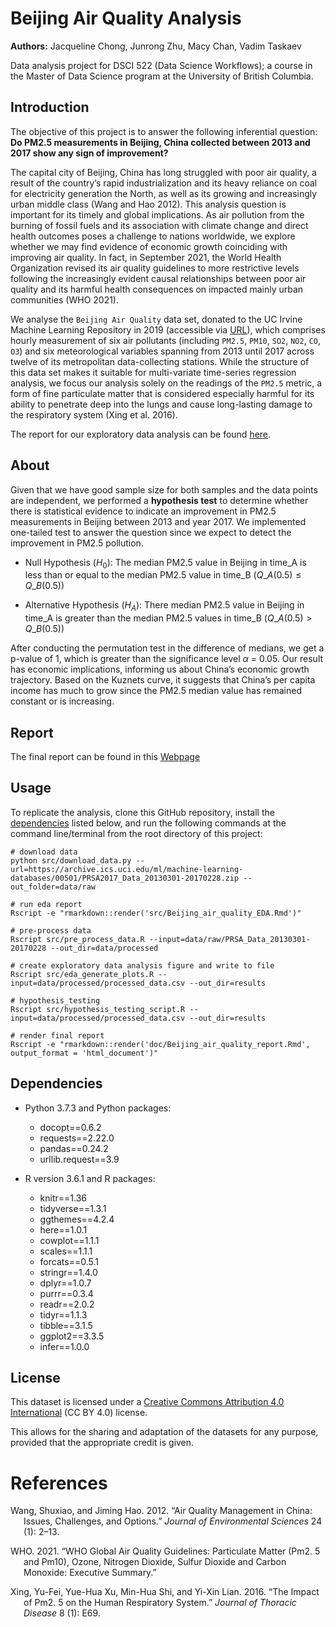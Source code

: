 
# Beijing Air Quality Analysis

**Authors:** Jacqueline Chong, Junrong Zhu, Macy Chan, Vadim Taskaev

Data analysis project for DSCI 522 (Data Science Workflows); a course in
the Master of Data Science program at the University of British
Columbia.

## Introduction

The objective of this project is to answer the following inferential
question: **Do PM2.5 measurements in Beijing, China collected between
2013 and 2017 show any sign of improvement?**

The capital city of Beijing, China has long struggled with poor air
quality, a result of the country’s rapid industrialization and its heavy
reliance on coal for electricity generation the North, as well as its
growing and increasingly urban middle class (Wang and Hao 2012). This
analysis question is important for its timely and global implications.
As air pollution from the burning of fossil fuels and its association
with climate change and direct health outcomes poses a challenge to
nations worldwide, we explore whether we may find evidence of economic
growth coinciding with improving air quality. In fact, in September
2021, the World Health Organization revised its air quality guidelines
to more restrictive levels following the increasingly evident causal
relationships between poor air quality and its harmful health
consequences on impacted mainly urban communities (WHO 2021).

We analyse the `Beijing Air Quality` data set, donated to the UC Irvine
Machine Learning Repository in 2019 (accessible via
[URL](https://archive-beta.ics.uci.edu/ml/datasets/beijing+multi+site+air+quality+data)),
which comprises hourly measurement of six air pollutants (including
`PM2.5`, `PM10`, `SO2`, `NO2`, `CO`, `O3`) and six meteorological
variables spanning from 2013 until 2017 across twelve of its
metropolitan data-collecting stations. While the structure of this data
set makes it suitable for multi-variate time-series regression analysis,
we focus our analysis solely on the readings of the `PM2.5` metric, a
form of fine particulate matter that is considered especially harmful
for its ability to penetrate deep into the lungs and cause long-lasting
damage to the respiratory system (Xing et al. 2016).

The report for our exploratory data analysis can be found
[here](https://github.com/UBC-MDS/DSCI_522_Beijing_Air_Quality/blob/main/src/Beijing_air_quality_EDA.md).

## About

Given that we have good sample size for both samples and the data points
are independent, we performed a **hypothesis test** to determine whether
there is statistical evidence to indicate an improvement in PM2.5
measurements in Beijing between 2013 and year 2017. We implemented
one-tailed test to answer the question since we expect to detect the
improvement in PM2.5 pollution.

-   Null Hypothesis (*H*<sub>0</sub>): The median PM2.5 value in Beijing
    in time_A is less than or equal to the median PM2.5 value in time_B
    (*Q*\_*A*(0.5) ≤ *Q*\_*B*(0.5))

-   Alternative Hypothesis (*H*<sub>*A*</sub>): There median PM2.5 value
    in Beijing in time_A is greater than the median PM2.5 values in
    time_B (*Q*\_*A*(0.5) \> *Q*\_*B*(0.5))

After conducting the permutation test in the difference of medians, we
get a p-value of 1, which is greater than the significance level *α* =
0.05. Our result has economic implications, informing us about China’s
economic growth trajectory. Based on the Kuznets curve, it suggests that
China’s per capita income has much to grow since the PM2.5 median value
has remained constant or is increasing.

## Report

The final report can be found in this
[Webpage](https://ubc-mds.github.io/DSCI_522_Beijing_Air_Quality/)

## Usage

To replicate the analysis, clone this GitHub repository, install the
[dependencies](#dependencies) listed below, and run the following
commands at the command line/terminal from the root directory of this
project:

    # download data
    python src/download_data.py --url=https://archive.ics.uci.edu/ml/machine-learning-databases/00501/PRSA2017_Data_20130301-20170228.zip --out_folder=data/raw

    # run eda report
    Rscript -e "rmarkdown::render('src/Beijing_air_quality_EDA.Rmd')"

    # pre-process data
    Rscript src/pre_process_data.R --input=data/raw/PRSA_Data_20130301-20170228 --out_dir=data/processed

    # create exploratory data analysis figure and write to file
    Rscript src/eda_generate_plots.R --input=data/processed/processed_data.csv --out_dir=results

    # hypothesis_testing
    Rscript src/hypothesis_testing_script.R --input=data/processed/processed_data.csv --out_dir=results

    # render final report
    Rscript -e "rmarkdown::render('doc/Beijing_air_quality_report.Rmd', output_format = 'html_document')"

## Dependencies

-   Python 3.7.3 and Python packages:

    -   docopt==0.6.2
    -   requests==2.22.0
    -   pandas==0.24.2
    -   urllib.request==3.9

-   R version 3.6.1 and R packages:

    -   knitr==1.36
    -   tidyverse==1.3.1
    -   ggthemes==4.2.4
    -   here==1.0.1
    -   cowplot==1.1.1
    -   scales==1.1.1
    -   forcats==0.5.1
    -   stringr==1.4.0
    -   dplyr==1.0.7
    -   purrr==0.3.4
    -   readr==2.0.2
    -   tidyr==1.1.3
    -   tibble==3.1.5
    -   ggplot2==3.3.5
    -   infer==1.0.0

## License

This dataset is licensed under a [Creative Commons Attribution 4.0
International](https://creativecommons.org/licenses/by/4.0/legalcode)
(CC BY 4.0) license.

This allows for the sharing and adaptation of the datasets for any
purpose, provided that the appropriate credit is given.

# References

<div id="refs" class="references csl-bib-body hanging-indent">

<div id="ref-wang2012air" class="csl-entry">

Wang, Shuxiao, and Jiming Hao. 2012. “Air Quality Management in China:
Issues, Challenges, and Options.” *Journal of Environmental Sciences* 24
(1): 2–13.

</div>

<div id="ref-world2021global" class="csl-entry">

WHO. 2021. “WHO Global Air Quality Guidelines: Particulate Matter (Pm2.
5 and Pm10), Ozone, Nitrogen Dioxide, Sulfur Dioxide and Carbon
Monoxide: Executive Summary.”

</div>

<div id="ref-xing2016impact" class="csl-entry">

Xing, Yu-Fei, Yue-Hua Xu, Min-Hua Shi, and Yi-Xin Lian. 2016. “The
Impact of Pm2. 5 on the Human Respiratory System.” *Journal of Thoracic
Disease* 8 (1): E69.

</div>

</div>
